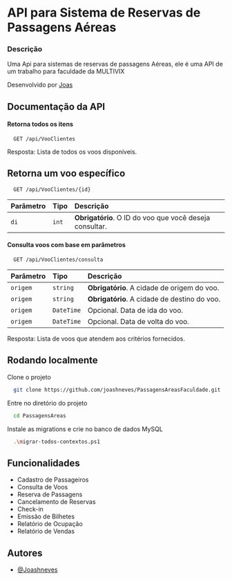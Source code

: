﻿
#  API para Sistema de Reservas de Passagens Aéreas

### Descrição

Uma Api para sistemas de reservas de passagens Aéreas, ele é uma API de um trabalho para faculdade da MULTIVIX

Desenvolvido por [Joas](https://github.com/joashneves)

## Documentação da API

#### Retorna todos os itens

```http
  GET /api/VooClientes
```

Resposta: Lista de todos os voos disponíveis.

## Retorna um voo específico

```http
  GET /api/VooClientes/{id}
```

| Parâmetro   | Tipo       | Descrição                           |
| :---------- | :--------- | :---------------------------------- |
| `di` | `int` | **Obrigatório**. O ID do voo que você deseja consultar. |

####  Consulta voos com base em parâmetros

```http
  GET /api/VooClientes/consulta
```

| Parâmetro   | Tipo       | Descrição                                   |
| :---------- | :--------- | :------------------------------------------ |
| `origem`      | `string` | **Obrigatório**.  A cidade de origem do voo. |
| `origem`      | `string` | **Obrigatório**. A cidade de destino do voo.|
| `origem`      | `DateTime` | Opcional. Data de ida do voo. |
| `origem`      | `DateTime` | Opcional. Data de volta do voo. |

Resposta: Lista de voos que atendem aos critérios fornecidos.



## Rodando localmente

Clone o projeto

```bash
  git clone https://github.com/joashneves/PassagensAreasFaculdade.git
```

Entre no diretório do projeto

```bash
  cd PassagensAreas
```

Instale as migrations e crie no banco de dados MySQL

```bash
  .\migrar-todos-contextos.ps1
```


## Funcionalidades

- Cadastro de Passageiros
- Consulta de Voos
- Reserva de Passagens
- Cancelamento de Reservas
- Check-in
- Emissão de Bilhetes
- Relatório de Ocupação
- Relatório de Vendas
## Autores

- [@Joashneves](https://www.github.com/joashneves)


